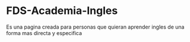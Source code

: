# FDS-Academia-Ingles
Es una pagina creada para personas que quieran aprender ingles de una forma mas directa y especifica
